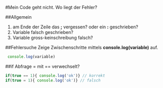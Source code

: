 #Mein Code geht nicht. Wo liegt der Fehler?


##Allgemein
1. am Ende der Zeile das **;** vergessen? oder ein **:** geschrieben?
2. Variable falsch geschrieben?
3. Variable gross-keinschreibung falsch?


##Fehlersuche
 Zeige Zwischenschritte mittels **console.log(variable)** auf.
```js
 console.log(variable)
```

##if Abfrage
 = mit == verwechselt?
```js
if(true == 1){ console.log('ok')} // korrekt
if(true = 1){ console.log('ok')} // falsch
```
